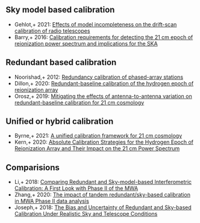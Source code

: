 ## Sky model based calibration
* Gehlot,+ 2021: [Effects of model incompleteness on the drift-scan calibration of radio telescopes](https://ui.adsabs.harvard.edu/abs/2021MNRAS.506.4578G)
* Barry,+ 2016: [Calibration requirements for detecting the 21 cm epoch of reionization power spectrum and implications for the SKA](https://ui.adsabs.harvard.edu/abs/2016MNRAS.461.3135B)

## Redundant based calibration
* Noorishad,+ 2012: [Redundancy calibration of phased-array stations](https://ui.adsabs.harvard.edu/abs/2012A&A...545A.108N)
* Dillon,+ 2020: [Redundant-baseline calibration of the hydrogen epoch of reionization array](https://ui.adsabs.harvard.edu/abs/2020MNRAS.499.5840D)
* Orosz,+ 2019: [Mitigating the effects of antenna-to-antenna variation on redundant-baseline calibration for 21 cm cosmology](https://ui.adsabs.harvard.edu/abs/2019MNRAS.487..537O)

## Unified or hybrid calibration
* Byrne,+ 2021: [A unified calibration framework for 21 cm cosmology](https://ui.adsabs.harvard.edu/abs/2021MNRAS.503.2457B)
* Kern,+ 2020: [Absolute Calibration Strategies for the Hydrogen Epoch of Reionization Array and Their Impact on the 21 cm Power Spectrum](https://ui.adsabs.harvard.edu/abs/2020ApJ...890..122K)

## Comparisions
* Li,+ 2018: [Comparing Redundant and Sky-model-based Interferometric Calibration: A First Look with Phase II of the MWA](https://ui.adsabs.harvard.edu/abs/2018ApJ...863..170L)
* Zhang,+ 2020: [The impact of tandem redundant/sky-based calibration in MWA Phase II data analysis](https://ui.adsabs.harvard.edu/abs/2020PASA...37...45Z)
* Joseph,+ 2018: [The Bias and Uncertainty of Redundant and Sky-based Calibration Under Realistic Sky and Telescope Conditions](https://ui.adsabs.harvard.edu/abs/2018AJ....156..285J)
